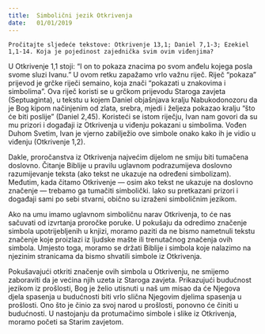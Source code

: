 ```yaml
---
title:  Simbolični jezik Otkrivenja
date:   01/01/2019
---
```


`Pročitajte sljedeće tekstove: Otkrivenje 13,1; Daniel 7,1-3; Ezekiel 1,1-14. Koja je pojedinost zajednička svim ovim viđenjima?`

U Otkrivenje 1,1 stoji: “I on to pokaza znacima po svom anđelu kojega posla svome sluzi Ivanu.” U ovom retku zapažamo vrlo važnu riječ. Riječ “pokaza” prijevod je grčke riječi semaino, koja znači “pokazati u znakovima i simbolima”. Ova riječ koristi se u grčkom prijevodu Staroga zavjeta (Septuaginta), u tekstu u kojem Daniel objašnjava kralju Nabukodonozoru da je Bog kipom načinjenim od zlata, srebra, mjedi i željeza pokazao kralju “što će biti poslije” (Daniel 2,45). Koristeći se istom riječju, Ivan nam govori da su mu prizori i događaji iz Otkrivenja u viđenju pokazani u simbolima. Vođen Duhom Svetim, Ivan je vjerno zabilježio ove simbole onako kako ih je vidio u viđenju (Otkrivenje 1,2).

Dakle, proročanstva iz Otkrivenja najvećim dijelom ne smiju biti tumačena doslovno. Čitanje Biblije u pravilu uglavnom podrazumijeva doslovno razumijevanje teksta (ako tekst ne ukazuje na određeni simbolizam). Međutim, kada čitamo Otkrivenje — osim ako tekst ne ukazuje na doslovno značenje — trebamo ga tumačiti simbolički. Iako su pretkazani prizori i događaji sami po sebi stvarni, obično su izraženi simboličnim jezikom.

Ako na umu imamo uglavnom simboličnu narav Otkrivenja, to će nas sačuvati od izvrtanja proročke poruke. U pokušaju da odredimo značenje simbola upotrijebljenih u knjizi, moramo paziti da ne bismo nametnuli tekstu značenje koje proizlazi iz ljudske mašte ili trenutačnog značenja ovih simbola. Umjesto toga, moramo se držati Biblije i simbola koje nalazimo na njezinim stranicama da bismo shvatili simbole iz Otkrivenja.

Pokušavajući otkriti značenje ovih simbola u Otkrivenju, ne smijemo zaboraviti da je većina njih uzeta iz Staroga zavjeta. Prikazujući budućnost jezikom iz prošlosti, Bog je želio utisnuti u naš um misao da će Njegova djela spasenja u budućnosti biti vrlo slična Njegovim djelima spasenja u prošlosti. Ono što je činio za svoj narod u prošlosti, ponovno će činiti u budućnosti. U nastojanju da protumačimo simbole i slike iz Otkrivenja, moramo početi sa Starim zavjetom.
